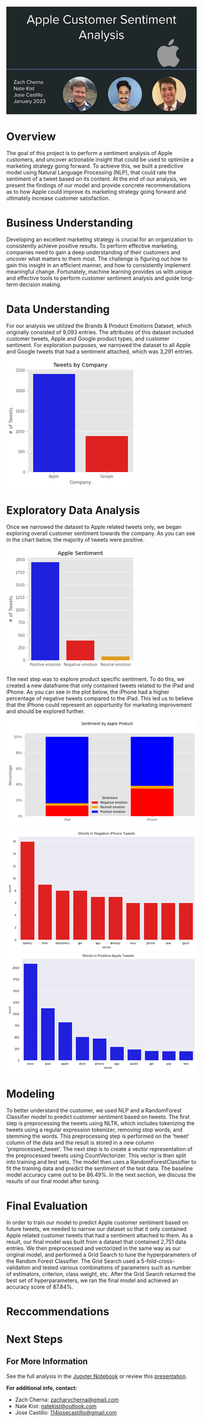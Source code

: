 
![header](./images/slides_header.jpg)
# Overview

The goal of this project is to perform a sentiment analysis of Apple customers, and uncover actionable insight that could be used to optimize a marketing strategy going forward. To achieve this, we built a predictive model using Natural Language Processing (NLP),  that could rate the sentiment of a tweet based on its content. At the end of our analysis, we present the findings of our model and provide concrete recommendations as to how Apple could improve its marketing strategy going forward and ultimately increase customer satisfaction. 


# Business Understanding 

Developing an excellent marketing strategy is crucial for an organization to consistently achieve positive results. To perform effective marketing, companies need to gain a deep understanding of their customers and uncover what matters to them most. The challenge is figuring out how to gain this insight in an efficient manner, and how to consistently implement meaningful change. Fortunately, machine learning provides us with unique and effective tools to perform customer sentiment analysis and guide long-term decision making. 


# Data Understanding
For our analysis we utilized the Brands & Product Emotions Dataset, which originally consisted of 9,093 entries. The attributes of this dataset included customer tweets, Apple and Google product types, and customer sentiment. For exploration purposes, we narrowed the dataset to all Apple and Google tweets that had a sentiment attached, which was 3,291 entries.

![Company Tweets](./images/tweets_by_company.png)

# Exploratory Data Analysis
Once we narrowed the dataset to Apple related tweets only, we began exploring overall customer sentiment towards the company. As you can see in the chart below, the majority of tweets were positive.

![Apple Sentiment](./images/apple_sentiment.png)

The next step was to explore product specific sentiment. To do this, we created a new dataframe that only contained tweets related to the iPad and iPhone. As you can see in the plot below, the iPhone had a higher percentage of negative tweets compared to the iPad. This led us to believe that the iPhone could represent an opportunity for marketing improvement and should be explored further.

![Product Sentiment](./images/product_sentiment.png)



![Negative Words](./images/negative_words.png)
![Positive Words](./images/positive_words.png)

# Modeling
To better understand the customer, we used NLP and a RandomForest Classifier model to predict customer sentiment based on tweets. The first step is preprocessing the tweets using NLTK, which includes tokenizing the tweets using a regular expression tokenizer, removing stop words, and stemming the words. This preprocessing step is performed on the 'tweet' column of the data and the result is stored in a new column 'preprocessed_tweet'.
The next step is to create a vector representation of the preprocessed tweets using CountVectorizer. This vector is then split into training and test sets. The model then uses a RandomForestClassifier to fit the training data and predict the sentiment of the test data. The baseline model accuracy came out to be 86.49%. In the next section, we discuss the results of our final model after tuning. 



# Final Evaluation
In order to train our model to predict Apple customer sentiment based on future tweets, we needed to narrow our dataset so that it only contained Apple related customer tweets that had a sentiment attached to them. As a result, our final model was built from a dataset that contained 2,751 data entries.  We then preprocessed and vectorized in the same way as our original model, and performed a Grid Search to tune the hyperparameters of the Random Forest Classifier. The Grid Search used a 5-fold-cross-validation and tested various combinations of parameters such as number of estimators, criterion, class weight, etc. After the Grid Search returned the best set of hyperparameters, we ran the final model and achieved an accuracy score of 87.84%. 

# Reccommendations


# Next Steps

## For More Information   

See the full analysis in the [Jupyter Notebook](./index.ipynb) or review this [presentation](./presentation.pdf).

**For additional info, contact:**
- Zach Cherna: zacharycherna@gmail.com	  
- Nate Kist: natekist@outlook.com
- Jose Castillo: 114josecastillo@gmail.com 


